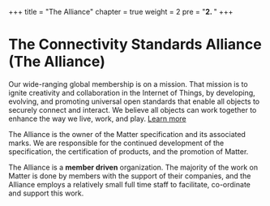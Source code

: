 +++
title = "The Alliance"
chapter = true
weight = 2
pre = "<b>2. </b>"
+++

# The Connectivity Standards Alliance (The Alliance)

Our wide-ranging global membership is on a mission. That mission is to ignite creativity and collaboration in the Internet of Things, by developing, evolving, and promoting universal open standards that enable all objects to securely connect and interact. We believe all objects can work together to enhance the way we live, work, and play. [Learn more](https://csa-iot.org/about/)

The Alliance is the owner of the Matter specification and its associated marks. We are responsible for the continued development of the specification, the certification of products, and the promotion of Matter.

The Alliance is a **member driven** organization. The majority of the work on Matter is done by members with the support of their companies, and the Alliance employs a relatively small full time staff to facilitate, co-ordinate and support this work.
